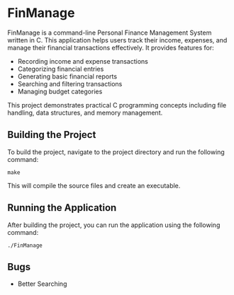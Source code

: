 # FinManage
FinManage is a command-line Personal Finance Management System written in C. This application helps users track their income, expenses, and manage their financial transactions effectively. It provides features for:

- Recording income and expense transactions
- Categorizing financial entries
- Generating basic financial reports
- Searching and filtering transactions
- Managing budget categories

This project demonstrates practical C programming concepts including file handling, data structures, and memory management.

## Building the Project

To build the project, navigate to the project directory and run the following command:

```
make
```

This will compile the source files and create an executable.

## Running the Application

After building the project, you can run the application using the following command:

```
./FinManage
```

## Bugs
- Better Searching
